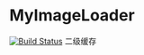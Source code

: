 # MyImageLoader
[![Build Status](https://travis-ci.org/WrongChao/ZhangShangGaoKao.svg?branch=master)](https://travis-ci.org/WrongChao/ZhangShangGaoKao)
二级缓存
